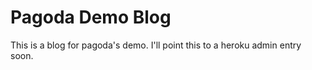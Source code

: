 Pagoda Demo Blog
================

This is a blog for pagoda's demo. I'll point this to a heroku admin entry soon.
